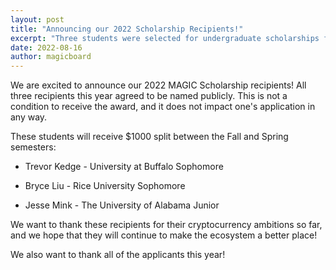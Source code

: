 ```yaml
---
layout: post
title: "Announcing our 2022 Scholarship Recipients!"
excerpt: "Three students were selected for undergraduate scholarships for the 2022-2023 school year."
date: 2022-08-16
author: magicboard
---
```


We are excited to announce our 2022 MAGIC Scholarship recipients! All three recipients this year agreed to be named publicly. This is not a condition to receive the award, and it does not impact one's application in any way.

These students will receive $1000 split between the Fall and Spring semesters:

* Trevor Kedge - University at Buffalo Sophomore

* Bryce Liu - Rice University Sophomore

* Jesse Mink - The University of Alabama Junior

We want to thank these recipients for their cryptocurrency ambitions so far, and we hope that they will continue to make the ecosystem a better place!

We also want to thank all of the applicants this year!
